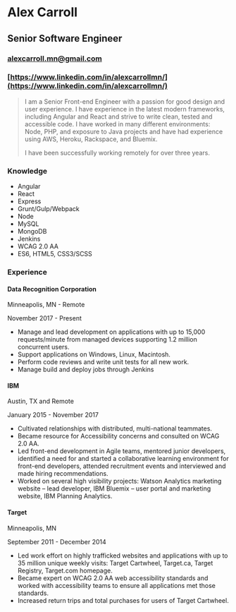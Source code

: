 # Alex Carroll 
## Senior Software Engineer
### alexcarroll.mn@gmail.com
### [https://www.linkedin.com/in/alexcarrollmn/](https://www.linkedin.com/in/alexcarrollmn/)

> I am a Senior Front-end Engineer with a passion for good design and user experience. I have experience in the latest modern frameworks, including Angular and React and strive to write clean, tested and accessible code. I have worked in many different environments: Node, PHP, and exposure to Java projects and have had experience using AWS, Heroku, Rackspace, and Bluemix. 
>
>I have been successfully working remotely for over three years.

### Knowledge
* Angular
* React
* Express
* Grunt/Gulp/Webpack
* Node
* MySQL
* MongoDB
* Jenkins
* WCAG 2.0 AA
* ES6, HTML5, CSS3/SCSS

### Experience
#### Data Recognition Corporation
Minneapolis, MN - Remote

November 2017 - Present
* Manage and lead development on applications with up to 15,000 requests/minute from managed devices supporting 1.2 million concurrent users.
* Support applications on Windows, Linux, Macintosh.
* Perform code reviews and write unit tests for all new work.
* Manage build and deploy jobs through Jenkins

#### IBM
Austin, TX and Remote

January 2015 - November 2017
* Cultivated relationships with distributed, multi-national teammates.
* Became resource for Accessibility concerns and consulted on WCAG 2.0 AA.
* Led front-end development in Agile teams, mentored junior developers, identified a need for and started a collaborative learning environment for front-end developers, attended recruitment events and interviewed and made hiring recommendations.
* Worked on several high visibility projects: Watson Analytics marketing website – lead developer, IBM Bluemix – user portal and marketing website, IBM Planning Analytics.

#### Target
Minneapolis, MN

September 2011 - December 2014
* Led work effort on highly trafficked websites and applications with up to 35 million unique weekly visits: Target Cartwheel, Target.ca, Target Registry, Target.com homepage.
* Became expert on WCAG 2.0 AA web accessibility standards and worked with accessibility teams to ensure all applications met those standards.
* Increased return trips and total purchases for users of Target Cartwheel.
